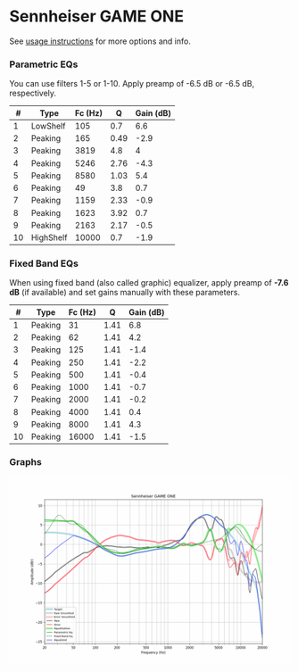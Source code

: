 # Sennheiser GAME ONE
See [usage instructions](https://github.com/jaakkopasanen/AutoEq#usage) for more options and info.

### Parametric EQs
You can use filters 1-5 or 1-10. Apply preamp of -6.5 dB or -6.5 dB, respectively.

|   # | Type      |   Fc (Hz) |    Q |   Gain (dB) |
|-----|-----------|-----------|------|-------------|
|   1 | LowShelf  |       105 | 0.7  |         6.6 |
|   2 | Peaking   |       165 | 0.49 |        -2.9 |
|   3 | Peaking   |      3819 | 4.8  |         4   |
|   4 | Peaking   |      5246 | 2.76 |        -4.3 |
|   5 | Peaking   |      8580 | 1.03 |         5.4 |
|   6 | Peaking   |        49 | 3.8  |         0.7 |
|   7 | Peaking   |      1159 | 2.33 |        -0.9 |
|   8 | Peaking   |      1623 | 3.92 |         0.7 |
|   9 | Peaking   |      2163 | 2.17 |        -0.5 |
|  10 | HighShelf |     10000 | 0.7  |        -1.9 |

### Fixed Band EQs
When using fixed band (also called graphic) equalizer, apply preamp of **-7.6 dB** (if available) and set gains manually with these parameters.

|   # | Type    |   Fc (Hz) |    Q |   Gain (dB) |
|-----|---------|-----------|------|-------------|
|   1 | Peaking |        31 | 1.41 |         6.8 |
|   2 | Peaking |        62 | 1.41 |         4.2 |
|   3 | Peaking |       125 | 1.41 |        -1.4 |
|   4 | Peaking |       250 | 1.41 |        -2.2 |
|   5 | Peaking |       500 | 1.41 |        -0.4 |
|   6 | Peaking |      1000 | 1.41 |        -0.7 |
|   7 | Peaking |      2000 | 1.41 |        -0.2 |
|   8 | Peaking |      4000 | 1.41 |         0.4 |
|   9 | Peaking |      8000 | 1.41 |         4.3 |
|  10 | Peaking |     16000 | 1.41 |        -1.5 |

### Graphs
![](./Sennheiser%20GAME%20ONE.png)
